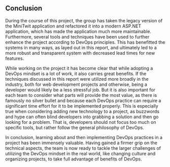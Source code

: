 ## Conclusion

During the course of this project, the group has taken the legacy version of the MiniTwit application and refactored it into a modern ASP.NET application, which has made the application much more maintainable. Furthermore, several tools and techniques have been used to further enhance the project according to DevOps principles. This has benefitted the systems in many ways, as layed out in this report, and ultimately led to a more robust and transparent system with decreased lead times for new features. 

While working on the project it has become clear that while adopting a DevOps mindset is a lot of work, it also carries great benefits. 
If the techniques discussed in this report were utilized more broadly in the industry, both for web development projects and otherwise, being a developer would likely be a less stressful job. 
But it is also important for each team to consider what parts will provide the most value, as there is famously no silver bullet and because each DevOps practice can require a significant time effort for it to be implemented properly. 
This is especially true when considering adding new technology to a project, as buzzwords and hype can often blind developers into grabbing a solution and then go looking for a problem. 
That is, developers should not focus too much on specific tools, but rather follow the general philosophy of DevOps.

In conclusion, learning about and then implementing DevOps practices in a project has been immensely valuable. Having gained a firmer grip on the technical aspects, the team is now ready to tackle the larger challenges of utilizing the DevOps mindset in the real world, like changing culture and organizing projects, to take full advantage of benefits of DevOps.
